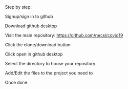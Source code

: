 Step by step:

Signup/sign in to github

Download github desktop

Visit the main repository: https://github.com/necsi/covid19

Click the clone/download button

Click open in github desktop

Select the directory to house your repository

Add/Edit the files to the project you need to

Once done 

